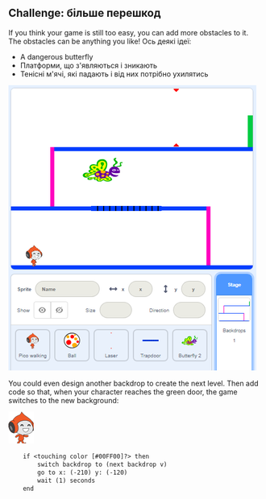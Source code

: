 ## Challenge: більше перешкод

If you think your game is still too easy, you can add more obstacles to it. The obstacles can be anything you like! Ось деякі ідеї:

+ A dangerous butterfly
+ Платформи, що з'являються і зникають
+ Тенісні м'ячі, які падають і від них потрібно ухилятись

![screenshot](images/dodge-obstacles.png)

You could even design another backdrop to create the next level. Then add code so that, when your character reaches the green door, the game switches to the new background:

![pico walking sprite](images/pico_walking_sprite.png)

```blocks3
    if <touching color [#00FF00]?> then
        switch backdrop to (next backdrop v)
        go to x: (-210) y: (-120)
        wait (1) seconds
    end
```